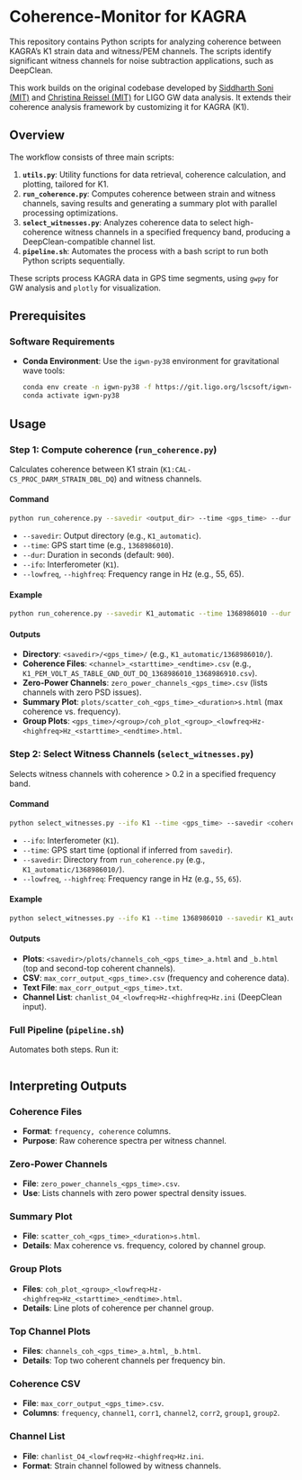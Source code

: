 # Coherence-Monitor for KAGRA

This repository contains Python scripts for analyzing coherence between KAGRA’s K1 strain data and witness/PEM channels. The scripts identify significant witness channels for noise subtraction applications, such as DeepClean.

This work builds on the original codebase developed by [Siddharth Soni (MIT)](https://git.ligo.org/siddharth.soni/coherence-monitor) and [Christina Reissel (MIT)](https://git.ligo.org/christina.reissel/coherence-monitor) for LIGO GW data analysis. It extends their coherence analysis framework by customizing it for KAGRA (K1).

## Overview

The workflow consists of three main scripts:
1. **`utils.py`**: Utility functions for data retrieval, coherence calculation, and plotting, tailored for K1.
2. **`run_coherence.py`**: Computes coherence between strain and witness channels, saving results and generating a summary plot with parallel processing optimizations.
3. **`select_witnesses.py`**: Analyzes coherence data to select high-coherence witness channels in a specified frequency band, producing a DeepClean-compatible channel list.
4. **`pipeline.sh`**: Automates the process with a bash script to run both Python scripts sequentially.

These scripts process KAGRA data in GPS time segments, using `gwpy` for GW analysis and `plotly` for visualization.

## Prerequisites

### Software Requirements
- **Conda Environment**: Use the `igwn-py38` environment for gravitational wave tools:
  ```bash
  conda env create -n igwn-py38 -f https://git.ligo.org/lscsoft/igwn-environments/-/raw/main/environments/igwn-py38.yaml
  conda activate igwn-py38
  ```
  
## Usage

### Step 1: Compute coherence (`run_coherence.py`)
Calculates coherence between K1 strain (`K1:CAL-CS_PROC_DARM_STRAIN_DBL_DQ`) and witness channels.

#### Command
```bash
python run_coherence.py --savedir <output_dir> --time <gps_time> --dur <duration> --ifo K1 --lowfreq <low_freq> --highfreq <high_freq>
```
- `--savedir`: Output directory (e.g., `K1_automatic`).
- `--time`: GPS start time (e.g., `1368986010`).
- `--dur`: Duration in seconds (default: `900`).
- `--ifo`: Interferometer (`K1`).
- `--lowfreq`, `--highfreq`: Frequency range in Hz (e.g., 55, 65).

#### Example
```bash
python run_coherence.py --savedir K1_automatic --time 1368986010 --dur 900 --ifo K1 --lowfreq 55 --highfreq 65
```

#### Outputs
- **Directory**: `<savedir>/<gps_time>/` (e.g., `K1_automatic/1368986010/`).
- **Coherence Files**: `<channel>_<starttime>_<endtime>.csv` (e.g., `K1_PEM_VOLT_AS_TABLE_GND_OUT_DQ_1368986010_1368986910.csv`).
- **Zero-Power Channels**: `zero_power_channels_<gps_time>.csv` (lists channels with zero PSD issues).
- **Summary Plot**: `plots/scatter_coh_<gps_time>_<duration>s.html` (max coherence vs. frequency).
- **Group Plots**:  `<gps_time>/<group>/coh_plot_<group>_<lowfreq>Hz-<highfreq>Hz_<starttime>_<endtime>.html`.


### Step 2: Select Witness Channels (`select_witnesses.py`)
Selects witness channels with coherence > 0.2 in a specified frequency band.

#### Command
```bash
python select_witnesses.py --ifo K1 --time <gps_time> --savedir <coherence_dir> --lowfreq <low_freq> --highfreq <high_freq>
```
- `--ifo`: Interferometer (`K1`).
- `--time`: GPS start time (optional if inferred from `savedir`).
- `--savedir`: Directory from `run_coherence.py` (e.g., `K1_automatic/1368986010/`).
- `--lowfreq`, `--highfreq`: Frequency range in Hz (e.g., `55`, `65`).

#### Example
```bash
python select_witnesses.py --ifo K1 --time 1368986010 --savedir K1_automatic/1368986010 --lowfreq 55 --highfreq 65
```

#### Outputs
- **Plots**: `<savedir>/plots/channels_coh_<gps_time>_a.html` and `_b.html` (top and second-top coherent channels).
- **CSV**: `max_corr_output_<gps_time>.csv` (frequency and coherence data).
- **Text File**: `max_corr_output_<gps_time>.txt`.
- **Channel List**: `chanlist_O4_<lowfreq>Hz-<highfreq>Hz.ini` (DeepClean input).

### Full Pipeline (`pipeline.sh`)
Automates both steps. 
Run it:
```bash pipeline.sh
```

## Interpreting Outputs

### Coherence Files
- **Format**: `frequency, coherence` columns.
- **Purpose**: Raw coherence spectra per witness channel.

### Zero-Power Channels
- **File**: `zero_power_channels_<gps_time>.csv`.
- **Use**: Lists channels with zero power spectral density issues.

### Summary Plot
- **File**: `scatter_coh_<gps_time>_<duration>s.html`.
- **Details**: Max coherence vs. frequency, colored by channel group.

### Group Plots
- **Files**: `coh_plot_<group>_<lowfreq>Hz-<highfreq>Hz_<starttime>_<endtime>.html`.
- **Details**: Line plots of coherence per channel group.

### Top Channel Plots
- **Files**: `channels_coh_<gps_time>_a.html`, `_b.html`.
- **Details**: Top two coherent channels per frequency bin.

### Coherence CSV
- **File**: `max_corr_output_<gps_time>.csv`.
- **Columns**: `frequency`, `channel1`, `corr1`, `channel2`, `corr2`, `group1`, `group2`.

### Channel List
- **File**: `chanlist_O4_<lowfreq>Hz-<highfreq>Hz.ini`.
- **Format**: Strain channel followed by witness channels.
